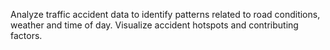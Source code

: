 Analyze traffic accident data to identify patterns related to road conditions, weather and time of day. Visualize accident hotspots and contributing factors.
